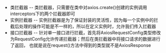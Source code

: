 - 类拦截器
    -- 类拦截器，只需要在类中对axios.create()创建的实例调用interceptors下的两个拦截器即可
- 实例拦截器
    -- 实例拦截器是为了保证封装的灵活性，因为每一个实例中的拦截后处理的操作可能是不一样的，所以在定义实例时，允许我们传入拦截器
- 接口拦截器
    -- 针对单一接口进行拦截，首先将AxiosRequestConfig类型修改为RequestConfig允许传递拦截器；然后在类拦截器中将接口请求的数据进行了返回，
        也就是说在request()方法中得到的类型就不是AxiosResponse
